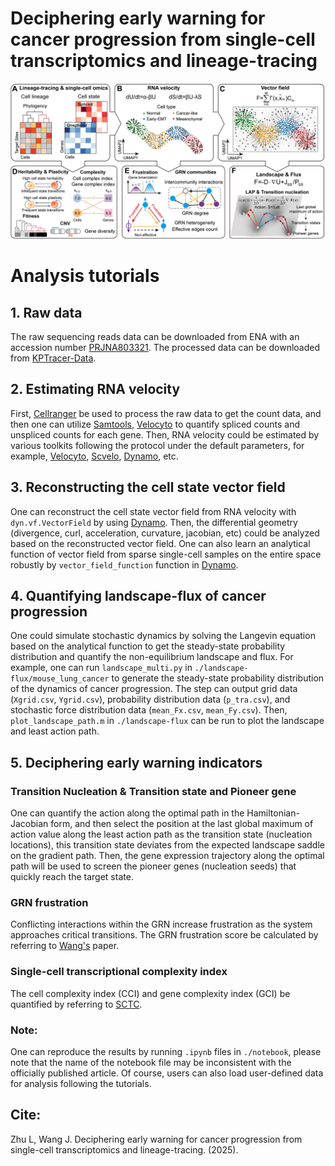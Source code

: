 # Deciphering early warning for cancer progression from single-cell transcriptomics and lineage-tracing
![image](https://github.com/Zhu-1998/Cancer/blob/main/abstract.jpg)

# Analysis tutorials
## 1. Raw data
The raw sequencing reads data can be downloaded from ENA with an accession number [PRJNA803321](https://www.ebi.ac.uk/ena/browser/view/PRJNA803321). The processed data can be downloaded from [KPTracer-Data](https://zenodo.org/records/5847462).

## 2. Estimating RNA velocity
First, [Cellranger](https://github.com/10XGenomics/cellranger) be used to process the raw data to get the count data, and then one can utilize [Samtools](https://github.com/samtools/samtools), [Velocyto](https://github.com/velocyto-team/velocyto.py) to quantify spliced counts and unspliced counts for each gene. Then, RNA velocity could be estimated by various toolkits following the protocol under the default parameters, for example, [Velocyto](https://github.com/velocyto-team/velocyto.py), [Scvelo](https://github.com/theislab/scvelo), [Dynamo](https://github.com/aristoteleo/dynamo-release), etc. 

## 3. Reconstructing the cell state vector field
One can reconstruct the cell state vector field from RNA velocity with `dyn.vf.VectorField` by using [Dynamo](https://github.com/aristoteleo/dynamo-release). Then, the differential geometry (divergence, curl, acceleration, curvature, jacobian, etc) could be analyzed based on the reconstructed vector field. One can also learn an analytical function of vector field from sparse single-cell samples on the entire space robustly by `vector_field_function` function in [Dynamo](https://github.com/aristoteleo/dynamo-release).

## 4. Quantifying landscape-flux of cancer progression
One could simulate stochastic dynamics by solving the Langevin equation based on the analytical function to get the steady-state probability distribution and quantify the non-equilibrium landscape and flux. 
For example, one can run `landscape_multi.py` in `./landscape-flux/mouse_lung_cancer` to generate the steady-state probability distribution of the dynamics of cancer progression. The step can output grid data (`Xgrid.csv`, `Ygrid.csv`), probability distribution data (`p_tra.csv`), and stochastic force distribution data (`mean_Fx.csv`, `mean_Fy.csv`). Then, `plot_landscape_path.m` in `./landscape-flux` can be run to plot the landscape and least action path.

## 5. Deciphering early warning indicators
### Transition Nucleation & Transition state and Pioneer gene
One can quantify the action along the optimal path in the Hamiltonian-Jacobian form, and then select the position at the last global maximum of action value along the least action path as the transition state (nucleation locations), this transition state deviates from the expected landscape saddle on the gradient path. Then, the gene expression trajectory along the optimal path will be used to screen the pioneer genes (nucleation seeds) that quickly reach the target state.

### GRN frustration
Conflicting interactions within the GRN increase frustration as the system approaches critical transitions. The GRN frustration score be calculated by referring to [Wang's](https://doi.org/10.1103/PRXLife.2.043009) paper.

### Single-cell transcriptional complexity index
The cell complexity index (CCI) and gene complexity index (GCI) be quantified by referring to [SCTC](https://github.com/hailinphysics/sctc).

### Note: 
One can reproduce the results by running `.ipynb` files in `./notebook`, please note that the name of the notebook file may be inconsistent with the officially published article. Of course, users can also load user-defined data for analysis following the tutorials.

## Cite:
Zhu L, Wang J. Deciphering early warning for cancer progression from single-cell transcriptomics and lineage-tracing. (2025).
